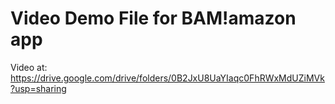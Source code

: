# Video Demo File for BAM!amazon app

Video at: 
https://drive.google.com/drive/folders/0B2JxU8UaYIaqc0FhRWxMdUZiMVk?usp=sharing
